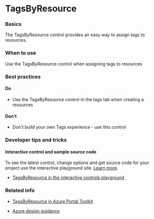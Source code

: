 ﻿# TagsByResource

 
<a name="basics"></a>
### Basics
The TagsByResource control provides an easy way to assign tags to resources.


<!-- TODO get an IMAGE to embed here -->

<!-- TODO get an SAMPLE CODE to embed here -->

 
<a name="when-to-use"></a>
### When to use
Use the TagsByResource control when assigning tags to resources


 
<a name="best-practices"></a>
### Best practices

<a name="best-practices-do"></a>
#### Do

* Use the TagsByResource control in the tags tab when creating a resources

<a name="best-practices-don-t"></a>
#### Don&#39;t

* Don't build your own Tags experience - use this control



 
<a name="developer-tips-and-tricks"></a>
### Developer tips and tricks



<a name="developer-tips-and-tricks-interactive-control-and-sample-source-code"></a>
#### Interactive control and sample source code
To see the latest control, change options and get source code for your project use the interactive playground site.  [Learn more](./top-extensions-controls-playground.md).

*  <a href="https://ms.portal.azure.com/?Microsoft_Azure_Playground=true#blade/Microsoft_Azure_Playground/ControlsIndexBlade/TagsByResource_create_Playground" target="_blank">TagsByResource in the interactive controls playground</a>

 


 
<a name="related-info"></a>
### Related info

* <a href="https://www.figma.com/file/Bwn8rmUOYtnPRwA3JoQTBn/Azure-Portal-Toolkit?node-id=8180%3A347940" target="_blank">TagsByResource in Azure Portal Toolkit</a>

* [Azure design guidance](http://aka.ms/portalfx/design)


